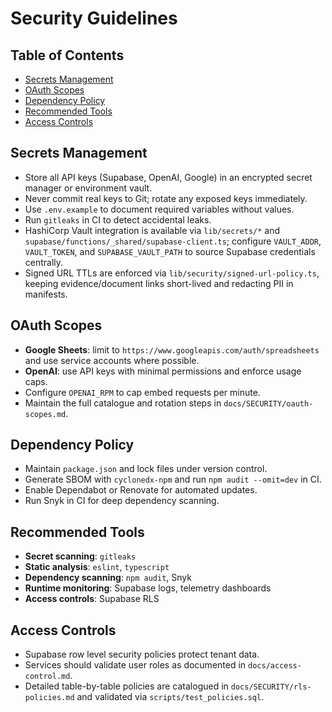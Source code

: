 # Security Guidelines

## Table of Contents
- [Secrets Management](#secrets-management)
- [OAuth Scopes](#oauth-scopes)
- [Dependency Policy](#dependency-policy)
- [Recommended Tools](#recommended-tools)
- [Access Controls](#access-controls)

## Secrets Management
- Store all API keys (Supabase, OpenAI, Google) in an encrypted secret manager or environment vault.
- Never commit real keys to Git; rotate any exposed keys immediately.
- Use `.env.example` to document required variables without values.
- Run `gitleaks` in CI to detect accidental leaks.
- HashiCorp Vault integration is available via `lib/secrets/*` and `supabase/functions/_shared/supabase-client.ts`; configure `VAULT_ADDR`, `VAULT_TOKEN`, and `SUPABASE_VAULT_PATH` to source Supabase credentials centrally.
- Signed URL TTLs are enforced via `lib/security/signed-url-policy.ts`, keeping evidence/document links short-lived and redacting PII in manifests.

## OAuth Scopes
- **Google Sheets**: limit to `https://www.googleapis.com/auth/spreadsheets` and use service accounts where possible.
- **OpenAI**: use API keys with minimal permissions and enforce usage caps.
- Configure `OPENAI_RPM` to cap embed requests per minute.
- Maintain the full catalogue and rotation steps in `docs/SECURITY/oauth-scopes.md`.

## Dependency Policy
- Maintain `package.json` and lock files under version control.
- Generate SBOM with `cyclonedx-npm` and run `npm audit --omit=dev` in CI.
- Enable Dependabot or Renovate for automated updates.
- Run Snyk in CI for deep dependency scanning.

## Recommended Tools
- **Secret scanning**: `gitleaks`
- **Static analysis**: `eslint`, `typescript`
- **Dependency scanning**: `npm audit`, Snyk
- **Runtime monitoring**: Supabase logs, telemetry dashboards
- **Access controls**: Supabase RLS

## Access Controls
- Supabase row level security policies protect tenant data.
- Services should validate user roles as documented in `docs/access-control.md`.
- Detailed table-by-table policies are catalogued in `docs/SECURITY/rls-policies.md` and
  validated via `scripts/test_policies.sql`.
